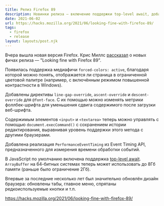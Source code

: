 ```yaml
---
title: Релиз Firefox 89
description: Новинки релиза — включение поддержки top-level await, добавление медиафичи forced-colors, обновлённый дизайн и другое
date: 2021-06-02
url: https://hacks.mozilla.org/2021/06/looking-fine-with-firefox-89/
tags:
  - firefox
  - release
layout: layouts/post.njk
---
```

Вчера вышла новая версия Firefox. Крис Миллс [рассказал](https://hacks.mozilla.org/2021/06/looking-fine-with-firefox-89/) о новых фичах релиза — "Looking fine with Firefox 89".

Появилась поддержка медиафичи `forced-colors: active`, благодаря которой можно понять, отображается ли страница в ограниченной цветовой палитре (например, с включённым режимом повышенной контрастности в Windows).

Добавлены директивы `line-gap-override`, `ascent-override` и `descent-override` для `@font-face`. С их помощью можно изменять метрики фоллбек-шрифта для уменьшения сдвига содержимого после загрузки веб-шрифта.

Содержимым элементов `<input>` и `<textarea>` теперь можно управлять с помощью `document.execCommand()` с сохранением истории редактирования, выравнивая уровень поддержки этого метода с другими браузерами.

Добавлена реализация `PerformanceEventTiming` из Event Timing API, предназначенного для измерения времени обработки событий.

В JavaScript по умолчанию включена поддержка [top-level await](/posts/2019/09-september/18-proposal-top-level-await/). `ArrayBuffer` на 64-битных системах теперь может использовать до 8Гб памяти (раньше было ограничение 2Гб).

Впервые за последние несколько лет был значительно обновлён дизайн браузера: обновлены табы, главное меню, спрятаны редкоиспользуемые кнопки и т.п.

https://hacks.mozilla.org/2021/06/looking-fine-with-firefox-89/
